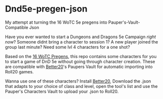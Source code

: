 # Dnd5e-pregen-json
My attempt at turning the 16 WoTC 5e pregens into Pauper's-Vault-Compatible Json

Have you ever wanted to start a Dungeons and Dragons 5e Campaign *right now*? Someone didnt bring a character to session 1? A new player joined the group last minute? Need some lvl 4 characters for a one shot?

Based on the [16 WoTC Pregens](https://dnd.wizards.com/charactersheets), this repo contains some characters for you to start a game of DnD 5e without going through character creation. These are compatible with [Better20](https://5e.tools/)'s Paupers Vault for automatic importing into Roll20 games.

Wanna use one of these characters? Install [Better20](https://5e.tools/), Download the .json that adapts to your choice of class and level, open the tool's list and use the Pauper's Characters Vault to upload your .json to Roll20.
